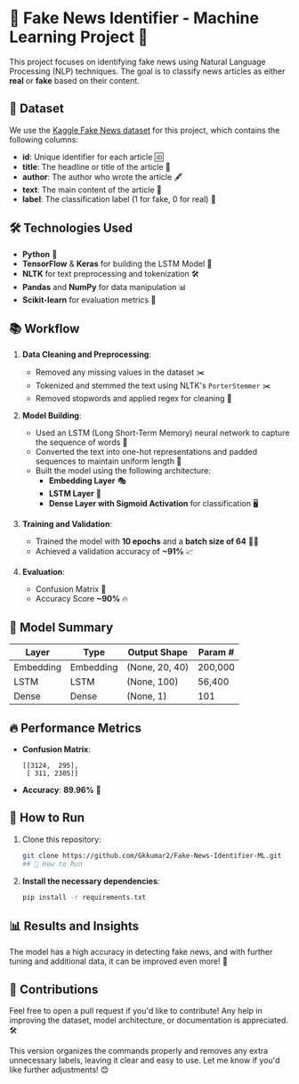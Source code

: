 # 📰 Fake News Identifier - Machine Learning Project 🤖

This project focuses on identifying fake news using Natural Language Processing (NLP) techniques. The goal is to classify news articles as either **real** or **fake** based on their content.

## 📂 Dataset

We use the [Kaggle Fake News dataset](https://www.kaggle.com/c/fake-news) for this project, which contains the following columns:

- **id**: Unique identifier for each article 🆔
- **title**: The headline or title of the article 📝
- **author**: The author who wrote the article 🖋️
- **text**: The main content of the article 📜
- **label**: The classification label (1 for fake, 0 for real) 🎯

## 🛠️ Technologies Used

- **Python** 🐍
- **TensorFlow** & **Keras** for building the LSTM Model 🤖
- **NLTK** for text preprocessing and tokenization 🛠️
- **Pandas** and **NumPy** for data manipulation 📊
- **Scikit-learn** for evaluation metrics 🧮

## 📚 Workflow

1. **Data Cleaning and Preprocessing**:
   - Removed any missing values in the dataset ✂️
   - Tokenized and stemmed the text using NLTK's `PorterStemmer` ✂️
   - Removed stopwords and applied regex for cleaning 🧽

2. **Model Building**:
   - Used an LSTM (Long Short-Term Memory) neural network to capture the sequence of words 🧬
   - Converted the text into one-hot representations and padded sequences to maintain uniform length 📏
   - Built the model using the following architecture:
     - **Embedding Layer** 🎭
     - **LSTM Layer** 🧠
     - **Dense Layer with Sigmoid Activation** for classification 🖥️

3. **Training and Validation**:
   - Trained the model with **10 epochs** and a **batch size of 64** 🏋️‍♂️
   - Achieved a validation accuracy of **~91%** 📈

4. **Evaluation**:
   - Confusion Matrix 🧮
   - Accuracy Score **~90%** 🔥

## 🔢 Model Summary

| Layer      | Type      | Output Shape      | Param #  |
|------------|-----------|-------------------|----------|
| Embedding  | Embedding | (None, 20, 40)    | 200,000  |
| LSTM       | LSTM      | (None, 100)       | 56,400   |
| Dense      | Dense     | (None, 1)         | 101      |

## 🔥 Performance Metrics

- **Confusion Matrix**:
    ```
    [[3124,  295],
     [ 311, 2305]]
    ```

- **Accuracy**: **89.96%** 🎯

## 🚀 How to Run

1. Clone this repository:

   ```bash
   git clone https://github.com/Gkkumar2/Fake-News-Identifier-ML.git
   ## 🚀 How to Run

2. **Install the necessary dependencies**:

   ```bash
   pip install -r requirements.txt

## 📊 Results and Insights
The model has a high accuracy in detecting fake news, and with further tuning and additional data, it can be improved even more! 🚀

## 🙌 Contributions
Feel free to open a pull request if you'd like to contribute! Any help in improving the dataset, model architecture, or documentation is appreciated. 🛠️

This version organizes the commands properly and removes any extra unnecessary labels, leaving it clear and easy to use. Let me know if you'd like further adjustments! 😊
